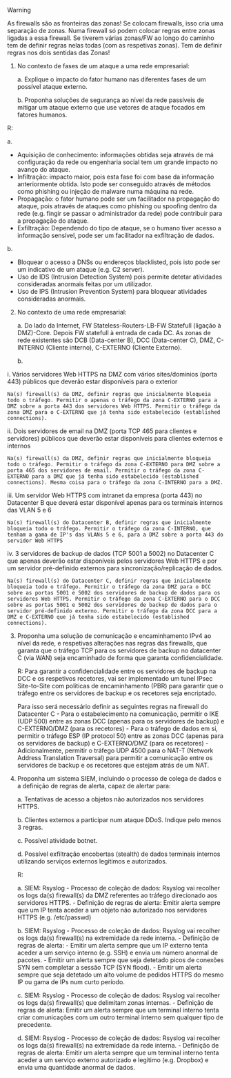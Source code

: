 
> [!WARNING]
> As firewalls são as fronteiras das zonas! Se colocam firewalls, isso cria uma separação de zonas.
> Numa firewall só podem colocar regras entre zonas ligadas a essa firewall. Se tiverem várias zonas/FW ao longo do caminho tem de definir regras nelas todas (com as respetivas zonas).
> Tem de definir regras nos dois sentidas das Zonas!

1. No contexto de fases de um ataque a uma rede empresarial:

    a. Explique o impacto do fator humano nas diferentes fases de um possível ataque externo.

    b. Proponha soluções de segurança ao nível da rede passíveis de mitigar um ataque externo que use vetores de ataque focados em fatores humanos.

R:

a.

- Aquisição de conhecimento: informações obtidas seja através de má configuração da rede ou engenharia social tem um grande impacto no avanço do ataque.
- Infiltração: impacto maior, pois esta fase foi com base da informação anteriormente obtida. Isto pode ser conseguido através de métodos como phishing ou injeção de malware numa máquina na rede.
- Propagação: o fator humano pode ser um facilitador na propagação do ataque, pois através de ataques como phishing ou spoofing dentro da rede (e.g. fingir se passar o administrador da rede) pode contribuir para a propagação do ataque.
- Exfiltração: Dependendo do tipo de ataque, se o humano tiver acesso a informação sensível, pode ser um facilitador na exfiltração de dados.

b.

- Bloquear o acesso a DNSs ou endereços blacklisted, pois isto pode ser um indicativo de um ataque (e.g. C2 server).
- Uso de IDS (Intrusion Detection System) pois permite detetar atividades consideradas anormais feitas por um utilizador.
- Uso de IPS (Intrusion Prevention System) para bloquear atividades consideradas anormais.

2. No contexto de uma rede empresarial:

    a. Do lado da Internet, FW Stateless-Routers-LB-FW Statefull (ligação à DMZ)-Core. Depois FW statefull à entrada de cada DC. As zonas de rede existentes são DCB (Data-center B), DCC (Data-center C), DMZ, C-INTERNO (Cliente interno), C-EXTERNO (Cliente Externo).

    b.

i. Vários servidores Web HTTPS na DMZ com vários sites/dominios (porta 443) públicos que deverão estar disponíveis para o exterior
	
	Na(s) firewall(s) da DMZ, definir regras que inicialmente bloqueia todo o tráfego. Permitir o apenas o tráfego da zona C-EXTERNO para a DMZ sobre a porta 443 dos servidores Web HTTPS. Permitir o tráfego da zona DMZ para o C-EXTERNO que já tenha sido estabelecido (established connections).

ii. Dois servidores de email na DMZ (porta TCP 465 para clientes e servidores) públicos que deverão estar disponíveis para clientes externos e internos
	
	Na(s) firewall(s) da DMZ, definir regras que inicialmente bloqueia todo o tráfego. Permitir o tráfego da zona C-EXTERNO para DMZ sobre a porta 465 dos servidores de email. Permitir o tráfego da zona C-EXTERNO para a DMZ que já tenha sido estabelecido (established connections). Mesma coisa para o tráfego da zona C-INTERNO para a DMZ.

iii. Um servidor Web HTTPS com intranet da empresa (porta 443) no Datacenter B que deverá estar disponível apenas para os terminais internos das VLAN 5 e 6
	
	Na(s) firewall(s) do Datacenter B, definir regras que inicialmente bloqueia todo o tráfego. Permitir o tráfego da zona C-INTERNO, que tenham a gama de IP's das VLANs 5 e 6, para a DMZ sobre a porta 443 do servidor Web HTTPS

iv. 3 servidores de backup de dados (TCP 5001 a 5002) no Datacenter C que apenas deverão estar disponíveis pelos servidores Web HTTPS e por um servidor pré-definido externos para sincronização/replicação de dados.
	
	Na(s) firewall(s) do Datacenter C, definir regras que inicialmente bloqueia todo o tráfego. Permitir o tráfego da zona DMZ para o DCC sobre as portas 5001 e 5002 dos servidores de backup de dados para os servidores Web HTTPS. Permitir o tráfego da zona C-EXTERNO para o DCC sobre as portas 5001 e 5002 dos servidores de backup de dados para o servidor pré-definido externo. Permitir o tráfego da zona DCC para a DMZ e C-EXTERNO que já tenha sido estabelecido (established connections).

3. Proponha uma solução de comunicação e encaminhamento IPv4 ao nível da rede, e respetivas alterações nas regras das firewalls, que garanta que o tráfego TCP para os servidores de backup no datacenter C (via WAN) seja encaminhado de forma que garanta confidencialidade.

    R: Para garantir a confidencialidade entre os servidores de backup na DCC e os respetivos recetores, vai ser implementado um tunel IPsec Site-to-Site com politicas de encaminhamento (PBR) para garantir que o tráfego entre os servidores de backup e os recetores seja encriptado.

    Para isso será necessário definir as seguintes regras na firewall do Datacenter C
       - Para o estabelecimento na comunicação, permitir o IKE (UDP 500) entre as zonas DCC (apenas para os servidores de backup) e C-EXTERNO/DMZ (para os recetores)
       - Para o tráfego de dados em si, permitir o tráfego ESP (IP protocol 50) entre as zonas DCC (apenas para os servidores de backup) e C-EXTERNO/DMZ (para os recetores)
       - Adicionalmente, permitir o tráfego UDP 4500 para o NAT-T (Network Address Translation Traversal) para permitir a comunicação entre os servidores de backup e os recetores que estejam atrás de um NAT.

4. Proponha um sistema SIEM, incluindo o processo de colega de dados e a definição de regras de alerta, capaz de alertar para:

    a. Tentativas de acesso a objetos não autorizados nos servidores HTTPS.

    b. Clientes externos a participar num ataque DDoS. Indique pelo menos 3 regras.

    c. Possível atividade botnet.

    d. Possível exfiltração encobertas (stealth) de dados terminais internos utilizando serviços externos legitimos e autorizados.

    R:

    a. SIEM: Rsyslog
        - Processo de coleção de dados: Rsyslog vai recolher os logs da(s) firewall(s) da DMZ referentes ao tráfego direcionado aos servidores HTTPS.
        - Definição de regras de alerta: Emitir alerta sempre que um IP tenta aceder a um objeto não autorizado nos servidores HTTPS (e.g. /etc/passwd)

    b. SIEM: Rsyslog
        - Processo de coleção de dados: Rsyslog vai recolher os logs da(s) firewall(s) na extremidade da rede interna.
        - Definição de regras de alerta:
          - Emitir um alerta sempre que um IP externo tenta aceder a um serviço interno (e.g. SSH) e envia um número anormal de pacotes.
          - Emitir um alerta sempre que seja detetado picos de conexões SYN sem completar a sessão TCP (SYN flood).
          - Emitir um alerta sempre que seja detetado um alto volume de pedidos HTTPS do mesmo IP ou gama de IPs num curto período.

    c. SIEM: Rsyslog
        - Processo de coleção de dados: Rsyslog vai recolher os logs da(s) firewall(s) que delimitam zonas internas.
        - Definição de regras de alerta: Emitir um alerta sempre que um terminal interno tenta criar comunicações com um outro terminal interno sem qualquer tipo de precedente.

    d. SIEM: Rsyslog
        - Processo de coleção de dados: Rsyslog vai recolher os logs da(s) firewall(s) na extremidade da rede interna.
        - Definição de regras de alerta: Emitir um alerta sempre que um terminal interno tenta aceder a um serviço externo autorizado e legítimo (e.g. Dropbox) e envia uma quantidade anormal de dados.
